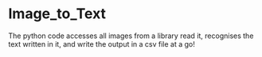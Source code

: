 # Image_to_Text
The python code accesses all images from a library read it, recognises the text written in it, and write the output in a csv file at a go!
